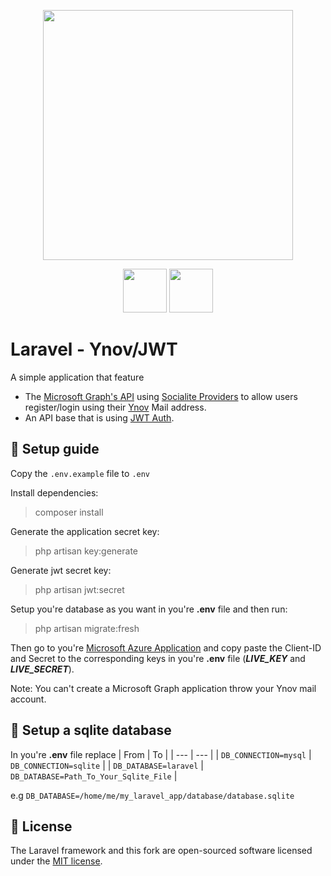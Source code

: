 <p align="center">
	<img src="https://res.cloudinary.com/dtfbvvkyp/image/upload/v1566331377/laravel-logolockup-cmyk-red.svg" width="400">
</p>
<p align="center">
    <img src="https://www.frenchtechbordeaux.com/wp-content/uploads/2019/02/logo_ynov_campus_rvb.png" height="70">
    <img src="https://imgur.com/uzHSqWC.png" height="70">
</p>

# Laravel - Ynov/JWT
A simple application that feature 
- The [Microsoft Graph's API](https://docs.microsoft.com/fr-fr/graph/overview)
  using [Socialite Providers](https://socialiteproviders.netlify.com/)
  to allow users register/login using their [Ynov](https://www.ynov.com/) Mail address.
- An API base that is using [JWT Auth](https://github.com/tymondesigns/jwt-auth). 

## 🔧 Setup guide

Copy the ``.env.example`` file to ``.env``

Install dependencies:
> composer install

Generate the application secret key:

> php artisan key:generate

Generate jwt secret key:

> php artisan jwt:secret

Setup you're database as you want in you're **.env** file and then run:

> php artisan migrate:fresh

Then go to you're
[Microsoft Azure Application](https://portal.azure.com/#blade/Microsoft_AAD_IAM/ActiveDirectoryMenuBlade/RegisteredApps)
and copy paste the Client-ID and Secret to the corresponding keys in you're **.env** file
(***LIVE_KEY*** and ***LIVE_SECRET***).

Note: You can't create a Microsoft Graph application throw your Ynov mail account.

## 💾 Setup a sqlite database

In you're **.env** file replace
| From | To |
| --- | --- |
| `DB_CONNECTION=mysql` | `DB_CONNECTION=sqlite` |
| `DB_DATABASE=laravel` | `DB_DATABASE=Path_To_Your_Sqlite_File` |

e.g `DB_DATABASE=/home/me/my_laravel_app/database/database.sqlite`

## 📜 License

The Laravel framework and this fork are open-sourced software licensed under the [MIT license](https://opensource.org/licenses/MIT).
